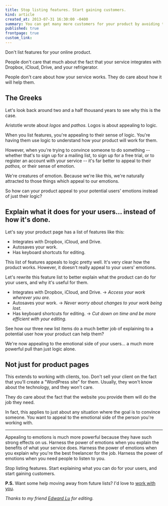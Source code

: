```yaml
---
title: Stop listing features. Start gaining customers.
kind: article
created_at: 2013-07-31 16:30:00 -0400
summary: You can get many more customers for your product by avoiding the common trap of listing features, and instead appealing to emotions.
published: true
frontpage: true
custom_link: 
---
```


Don't list features for your online product.

People don't care that much about the fact that your service integrates with Dropbox, iCloud, Drive, and your refrigerator.

People don't care about how your service works. They do care about how it will help them.

## The Greeks

Let's look back around two and a half thousand years to see why this is the case.

Aristotle wrote about *logos* and *pathos.* Logos is about appealing to logic.

When you list features, you're appealing to their sense of logic. You're having them use logic to understand how your product will work for them.

However, when you're trying to convince someone to do something -- whether that's to sign up for a mailing list, to sign up for a free trial, or to register an account with your service -- it's far better to appeal to their *pathos,* or their sense of emotion.

We're creatures of emotion. Because we're like this, we're naturally attracted to those things which appeal to our emotions.

So how can your product appeal to your potential users' emotions instead of just their logic?

## Explain what it does for your users... instead of how it's done.

Let's say your product page has a list of features like this:

* Integrates with Dropbox, iCloud, and Drive.
* Autosaves your work.
* Has keyboard shortcuts for editing.

This list of features appeals to logic pretty well. It's very clear how the product works. However, it doesn't really appeal to your users' emotions.

Let's rewrite this feature list to better explain what the product can do for your users, and why it's useful for them.

* Integrates with Dropbox, iCloud, and Drive. -> *Access your work wherever you are.*
* Autosaves your work. -> *Never worry about changes to your work being lost.*
* Has keyboard shortcuts for editing. -> *Cut down on time and be more efficient with your editing.*

See how our three new list items do a much better job of explaining to a potential user how your product can help them?

We're now appealing to the emotional side of your users... a much more powerful pull than just logic alone.

## Not just for product pages

This extends to working with clients, too. Don't sell your client on the fact that you'll create a "WordPress site" for them. Usually, they won't know about the technology, and they won't care.

They do care about the fact that the website you provide them will do the job they need.

In fact, this applies to just about any situation where the goal is to convince someone. You want to appeal to the emotional side of the person you're working with.

***

Appealing to emotions is much more powerful because they have such strong effects on us. Harness the power of emotions when you explain the benefits of what your service does. Harness the power of emotions when you explain why you're the best freelancer for the job. Harness the power of emotions when you need people to listen to you.

Stop listing features. Start explaining what you can do for your users, and start gaining customers.

**P.S.** Want some help moving away from future lists? I'd love to [work with you](/work/).

*Thanks to my friend [Edward Lu](https://twitter.com/eddywerdy) for editing.*